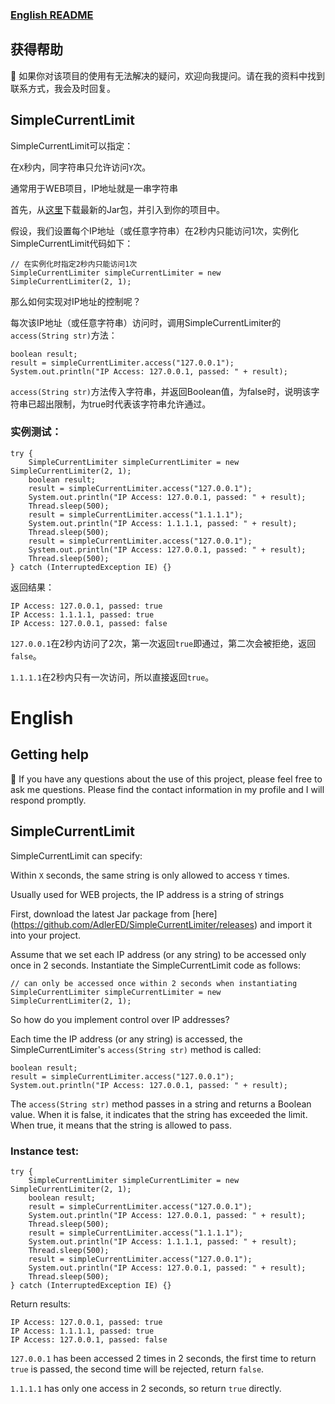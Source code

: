 ### [English README](#English)

## 获得帮助

:construction_worker: 如果你对该项目的使用有无法解决的疑问，欢迎向我提问。请在我的资料中找到联系方式，我会及时回复。

## SimpleCurrentLimit

SimpleCurrentLimit可以指定：

在`X`秒内，同字符串只允许访问`Y`次。

通常用于WEB项目，IP地址就是一串字符串

首先，从[这里](https://github.com/AdlerED/SimpleCurrentLimiter/releases)下载最新的Jar包，并引入到你的项目中。

假设，我们设置每个IP地址（或任意字符串）在2秒内只能访问1次，实例化SimpleCurrentLimit代码如下：

```
// 在实例化时指定2秒内只能访问1次
SimpleCurrentLimiter simpleCurrentLimiter = new SimpleCurrentLimiter(2, 1);
```

那么如何实现对IP地址的控制呢？

每次该IP地址（或任意字符串）访问时，调用SimpleCurrentLimiter的`access(String str)`方法：

```
boolean result;
result = simpleCurrentLimiter.access("127.0.0.1");
System.out.println("IP Access: 127.0.0.1, passed: " + result);
```

`access(String str)`方法传入字符串，并返回Boolean值，为false时，说明该字符串已超出限制，为true时代表该字符串允许通过。

### 实例测试：

```
try {
    SimpleCurrentLimiter simpleCurrentLimiter = new SimpleCurrentLimiter(2, 1);
    boolean result;
    result = simpleCurrentLimiter.access("127.0.0.1");
    System.out.println("IP Access: 127.0.0.1, passed: " + result);
    Thread.sleep(500);
    result = simpleCurrentLimiter.access("1.1.1.1");
    System.out.println("IP Access: 1.1.1.1, passed: " + result);
    Thread.sleep(500);
    result = simpleCurrentLimiter.access("127.0.0.1");
    System.out.println("IP Access: 127.0.0.1, passed: " + result);
    Thread.sleep(500);
} catch (InterruptedException IE) {}
```

返回结果：

```
IP Access: 127.0.0.1, passed: true
IP Access: 1.1.1.1, passed: true
IP Access: 127.0.0.1, passed: false
```

`127.0.0.1`在2秒内访问了2次，第一次返回`true`即通过，第二次会被拒绝，返回`false`。

`1.1.1.1`在2秒内只有一次访问，所以直接返回`true`。

# English

## Getting help

:construction_worker: If you have any questions about the use of this project, please feel free to ask me questions. Please find the contact information in my profile and I will respond promptly.

## SimpleCurrentLimit

SimpleCurrentLimit can specify:

Within `X` seconds, the same string is only allowed to access `Y` times.

Usually used for WEB projects, the IP address is a string of strings

First, download the latest Jar package from [here] (https://github.com/AdlerED/SimpleCurrentLimiter/releases) and import it into your project.

Assume that we set each IP address (or any string) to be accessed only once in 2 seconds. Instantiate the SimpleCurrentLimit code as follows:

```
// can only be accessed once within 2 seconds when instantiating
SimpleCurrentLimiter simpleCurrentLimiter = new SimpleCurrentLimiter(2, 1);
```

So how do you implement control over IP addresses?

Each time the IP address (or any string) is accessed, the SimpleCurrentLimiter's `access(String str)` method is called:

```
boolean result;
result = simpleCurrentLimiter.access("127.0.0.1");
System.out.println("IP Access: 127.0.0.1, passed: " + result);
```

The `access(String str)` method passes in a string and returns a Boolean value. When it is false, it indicates that the string has exceeded the limit. When true, it means that the string is allowed to pass.

### Instance test:

```
try {
    SimpleCurrentLimiter simpleCurrentLimiter = new SimpleCurrentLimiter(2, 1);
    boolean result;
    result = simpleCurrentLimiter.access("127.0.0.1");
    System.out.println("IP Access: 127.0.0.1, passed: " + result);
    Thread.sleep(500);
    result = simpleCurrentLimiter.access("1.1.1.1");
    System.out.println("IP Access: 1.1.1.1, passed: " + result);
    Thread.sleep(500);
    result = simpleCurrentLimiter.access("127.0.0.1");
    System.out.println("IP Access: 127.0.0.1, passed: " + result);
    Thread.sleep(500);
} catch (InterruptedException IE) {}
```

Return results:

```
IP Access: 127.0.0.1, passed: true
IP Access: 1.1.1.1, passed: true
IP Access: 127.0.0.1, passed: false
```

`127.0.0.1` has been accessed 2 times in 2 seconds, the first time to return `true` is passed, the second time will be rejected, return `false`.

`1.1.1.1` has only one access in 2 seconds, so return `true` directly.